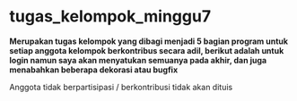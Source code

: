 # tugas_kelompok_minggu7

**Merupakan tugas kelompok yang dibagi menjadi 5 bagian program untuk setiap anggota kelompok berkontribus secara adil, berikut adalah untuk login namun saya akan menyatukan semuanya pada akhir, dan juga menabahkan beberapa dekorasi atau bugfix**

Anggota tidak berpartisipasi / berkontribusi tidak akan dituis
